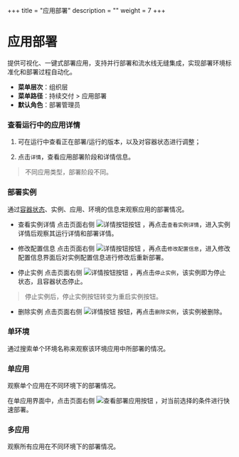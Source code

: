 ﻿+++
title = "应用部署"
description = ""
weight = 7
+++


# 应用部署

  提供可视化、一键式部署应用，支持并行部署和流水线无缝集成，实现部署环境标准化和部署过程自动化。
  
  - **菜单层次**：组织层
  - **菜单路径**：持续交付 > 应用部署
  - **默认角色**：部署管理员

### 查看运行中的应用详情

 1. 可在运行中查看正在部署/运行的版本，以及对容器状态进行调整；

 1. 点击`详情`，查看应用部署阶段和详情信息。
 
<blockquote class="note">
         不同应用类型，部署阶段不同。
      </blockquote>

### 部署实例
通过[容器状态](../continuous-delivery-container-management)、实例、应用、环境的信息来观察应用的部署情况。

 - 查看实例详情
点击页面右侧 ![详情按钮](/docs/user-guide/continuos-delivery/image/详情按钮.png)按钮 ，再点击`查看实例详情`，进入实例详情后观察其运行详情和部署详情。

 - 修改配置信息
点击页面右侧 ![详情按钮](/docs/user-guide/continuos-delivery/image/详情按钮.png)按钮 ，再点击`修改配置信息`，进入修改配置信息界面后对实例配置信息进行修改后重新部署。

 - 停止实例
点击页面右侧 ![详情按钮](/docs/user-guide/continuos-delivery/image/详情按钮.png)按钮 ，再点击`停止实例`，该实例即为停止状态，且容器状态停止。
<blockquote class="note">
         停止实例后，停止实例按钮转变为重启实例按钮。
      </blockquote>

 - 删除实例
点击页面右侧 ![详情按钮](/docs/user-guide/continuos-delivery/image/详情按钮.png) 按钮，再点击`删除实例`，该实例被删除。


### 单环境
通过搜索单个环境名称来观察该环境应用中所部署的情况。

### 单应用
观察单个应用在不同环境下的部署情况。

在单应用界面中，点击页面右侧 ![查看部署应用按钮](/docs/user-guide/continuos-delivery/image/查看部署应用按钮.png) ，对当前选择的条件进行快速部署。

### 多应用
观察所有应用在不同环境下的部署情况。